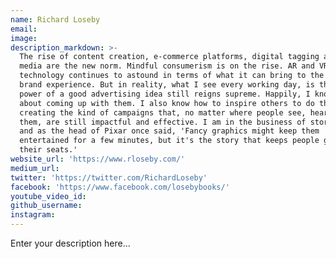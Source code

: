 ```yaml
---
name: Richard Loseby
email:
image:
description_markdown: >-
  The rise of content creation, e-commerce platforms, digital tagging and social
  media are the new norm. Mindful consumerism is on the rise. AR and VR
  technology continues to astound in terms of what it can bring to the retail or
  brand experience. But in reality, what I see every working day, is that the
  power of a good advertising idea still reigns supreme. Happily, I know a bit
  about coming up with them. I also know how to inspire others to do the same -
  creating the kind of campaigns that, no matter where people see, hear or touch
  them, are still impactful and effective. I am in the business of storytelling,
  and as the head of Pixar once said, 'Fancy graphics might keep them
  entertained for a few minutes, but it's the story that keeps people glued to
  their seats.'
website_url: 'https://www.rloseby.com/'
medium_url:
twitter: 'https://twitter.com/RichardLoseby'
facebook: 'https://www.facebook.com/losebybooks/'
youtube_video_id:
github_username:
instagram:
---
```


Enter your description here...
